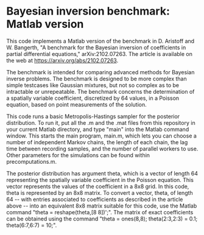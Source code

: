# Bayesian inversion benchmark: Matlab version
 
This code implements a Matlab version of the benchmark in D. Aristoff and W. Bangerth, "A benchmark for the Bayesian inversion of coefficients in partial differential equations," arXiv:2102.07263. The article is available on the web at https://arxiv.org/abs/2102.07263.

The benchmark is intended for comparing advanced methods for Bayesian inverse problems. The benchmark is designed to be more complex than simple testcases like Gaussian mixtures, but not so complex as to be intractable or unrepeatable. The benchmark concerns the determination of a spatially variable coefficient, discretized by 64 values, in a Poisson equation, based on point measurements of the solution. 

This code runs a basic Metropolis-Hastings sampler for the posterior distribution. To run it, put all the .m and the .mat files from this repository in your current Matlab directory, and type "main" into the Matlab command window. This starts the main program, main.m, which lets you can choose a number of independent Markov chains, the length of each chain, the lag time between recording samples, and the number of parallel workers to use. Other parameters for the simulations can be found within precomputations.m.

The posterior distribution has argument theta, which is a vector of length 64 representing the spatially variable coefficient in the Poisson equation. This vector represents the values of the coefficient in a 8x8 grid. In this code, theta is represented by an 8x8 matrix. To convert a vector, theta, of length 64 -- with entries associated to coefficients as described in the article above -- into an equivalent 8x8 matrix suitable for this code, use the Matlab command "theta = reshape(theta,[8 8])';". The matrix of exact coefficients can be obtained using the command "theta = ones(8,8); theta(2:3,2:3) = 0.1; theta(6:7,6:7) = 10;".
